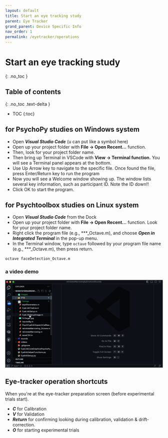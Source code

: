 ```yaml
---
layout: default
title: Start an eye tracking study
parent: Eye Tracker
grand_parent: Device Specific Info
nav_order: 1
permalink: /eyetracker/operations
---
```


# Start an eye tracking study
{: .no_toc }

## Table of contents
{: .no_toc .text-delta }

* TOC
{:toc}

## for PsychoPy studies on Windows system
- Open ***Visual Studio Code*** (u can put like a symbol here)
- Open up your project folder with **File -> Open Recent...** function. 
- Then, look for your project folder name.
- Then bring up Terminal in VSCode with **View -> Terminal function.** You will see a Terminal panel appears at the bottom.
- Use Up Arrow key to navigate to the specific file. Once found the file, press Enter/Return key to run the program
- Now you will see a Welcome window showing up. The window lists several key information, such as participant ID. Note the ID down!! 
- Click OK to start the program.

## for Psychtoolbox studies on Linux system
- Open ***Visual Studio Code*** from the Dock
- Open up your project folder with **File -> Open Recent...** function. Look for your project folder name.
- Right click the program file (e.g., ***_Octave.m), and choose ***Open in Integrated Terminal*** in the pop-up menu.
- In the Terminal window, type `octave` followed by your program file name (e.g., ***_Octave.m), then press return.

```bash
octave faceDetection_Octave.m
```
### a video demo

<img src="/assets/videos/octaveDemo.gif" alt="octaveDemo">


## Eye-tracker operation shortcuts

When you're at the eye-tracker preparation screen (before experimental trials start).
- ***C*** for Calibration
- ***V*** for Validation
- ***Return*** for confirming looking during calibration, validation & drift-correction.
- ***O*** for starting experimental trials